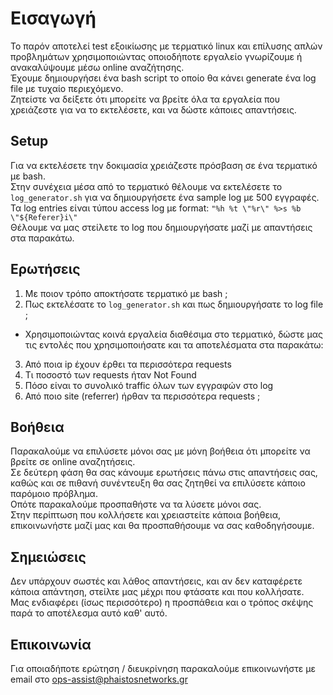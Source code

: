 # Εισαγωγή
Το παρόν αποτελεί test εξοικίωσης με τερματικό linux και επίλυσης απλών προβλημάτων χρησιμοποιώντας οποιοδήποτε εργαλείο γνωρίζουμε ή ανακαλύψουμε μέσω online αναζήτησης.  
Έχουμε δημιουργήσει ένα bash script το οποίο θα κάνει generate ένα log file με τυχαίο περιεχόμενο.  
Ζητείστε να δείξετε ότι μπορείτε να βρείτε όλα τα εργαλεία που χρειάζεστε για να το εκτελέσετε, και να δώστε κάποιες απαντήσεις.  

## Setup
Για να εκτελέσετε την δοκιμασία χρειάζεστε πρόσβαση σε ένα τερματικό με bash.  
Στην συνέχεια μέσα από το τερματικό θέλουμε να εκτελέσετε το `log_generator.sh` για να δημιουργήσετε ένα sample log με 500 εγγραφές.  
Τα log entries είναι τύπου access log με format: `"%h %t \"%r\" %>s %b \"${Referer}i\"`  
Θέλουμε να μας στείλετε το log που δημιουργήσατε μαζί με απαντήσεις στα παρακάτω.  

## Ερωτήσεις
1. Με ποιον τρόπο αποκτήσατε τερματικό με bash ;
2. Πως εκτελέσατε το `log_generator.sh` και πως δημιουργήσατε το log file ;
- Χρησιμοποιώντας κοινά εργαλεία διαθέσιμα στο τερματικό, δώστε μας τις εντολές που χρησιμοποιήσατε και τα αποτελέσματα στα παρακάτω:
3. Από ποια ip έχουν έρθει τα περισσότερα requests
4. Τι ποσοστό των requests ήταν Not Found
5. Πόσο είναι το συνολικό traffic όλων των εγγραφών στο log
6. Από ποιο site (referrer) ήρθαν τα περισσότερα requests ;

## Βοήθεια
Παρακαλούμε να επιλύσετε μόνοι σας με μόνη βοήθεια ότι μπορείτε να βρείτε σε online αναζητήσεις.  
Σε δεύτερη φάση θα σας κάνουμε ερωτήσεις πάνω στις απαντήσεις σας, καθώς και σε πιθανή συνέντευξη θα σας ζητηθεί να επιλύσετε κάποιο παρόμοιο πρόβλημα.  
Οπότε παρακαλούμε προσπαθήστε να τα λύσετε μόνοι σας.  
Στην περίπτωση που κολλήσετε και χρειαστείτε κάποια βοήθεια, επικοινωνήστε μαζί μας και θα προσπαθήσουμε να σας καθοδηγήσουμε.  

## Σημειώσεις
Δεν υπάρχουν σωστές και λάθος απαντήσεις, και αν δεν καταφέρετε κάποια απάντηση, στείλτε μας μέχρι που φτάσατε και που κολλήσατε.  
Μας ενδιαφέρει (ίσως περισσότερο) η προσπάθεια και ο τρόπος σκέψης παρά το αποτέλεσμα αυτό καθ' αυτό.

## Επικοινωνία
Για οποιαδήποτε ερώτηση / διευκρίνηση παρακαλούμε επικοινωνήστε με email στο ops-assist@phaistosnetworks.gr
